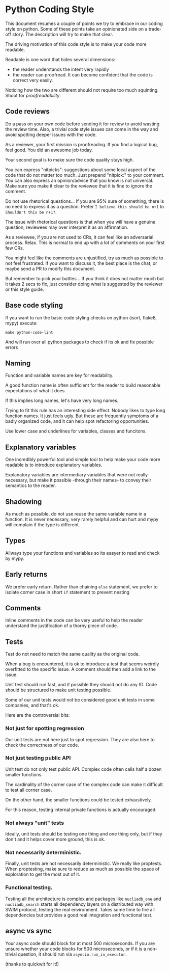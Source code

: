 # Python Coding Style

This document resumes a couple of points we try to embrace in our coding style on python. Some of these points take an opinionated side on a trade-off story.
The description will try to make that clear.

The driving motivation of this code style is to make your code more readable.

Readable is one word that hides several dimensions:

- the reader understands the intent very rapidly
- the reader can proofread. It can become confident that the code is correct very easily.

Noticing how the two are different should not require too much squinting.
Shoot for _proofreadability_.

## Code reviews

Do a pass on your own code before sending it for review to avoid wasting the review time.
Also, a trivial code style issues can come in the way and avoid spotting
deeper issues with the code.

As a reviewer, your first mission is proofreading. If you find a logical bug, feel good. You did an awesome job today.

Your second goal is to make sure the code quality stays high.

You can express "nitpicks": suggestions about some local aspect of the code that do not matter too much. Just prepend "nitpick:" to your comment.
You can also express an opinion/advice that you know is not universal.
Make sure you make it clear to the reviewee that it is fine to ignore the comment.

Do not use rhetorical questions... If you are 95% sure of something, there is no need to express it as a question.
Prefer `I believe this should be n+1` to `Shouldn't this be n+1?`.

The issue with rhetorical questions is that when you will have a genuine
question, reviewees may over interpret it as an affirmation.

As a reviewee, if you are not used to CRs, it can feel like an adversarial process. Relax. This is normal to end up with a lot of comments on your first few CRs.

You might feel like the comments are unjustified, try as much as possible to not feel frustrated.
If you want to discuss it, the best place is the chat, or maybe send a PR to modify this document.

But remember to pick your battles... If you think it does not matter much but it takes 2 secs to fix, just consider doing what is suggested by the reviewer or this style guide.

## Base code styling

If you want to run the basic code styling checks on python (isort, flake8, mypy) execute:

```
make python-code-lint
```

And will run over all python packages to check if its ok and fix possible errors

## Naming

Function and variable names are key for readability.

A good function name is often sufficient for the reader to build reasonable expectations of what it does.

If this implies long names, let's have very long names.

Trying to fit this rule has an interesting side effect.
Nobody likes to type long function names. It just feels ugly.
But these are frequently symptoms of a badly organized code, and it can
help spot refactoring opportunities.

Use lower case and underlines for variables, classes and funcitons.

## Explanatory variables

One incredibly powerful tool and simple tool to help make your code
more readable is to introduce explanatory variables.

Explanatory variables are intermediary variables that were not really
necessary, but make it possible -through their names- to convey their
semantics to the reader.

## Shadowing

As much as possible, do not use reuse the same variable name in a function.
It is never necessary, very rarely helpful and can hurt and mypy will complain if the type is different.

## Types

Allways type your functions and variables so its easyer to read and check by mypy.

## Early returns

We prefer early return.
Rather than chaining `else` statement, we prefer to isolate
corner case in short `if` statement to prevent nesting

## Comments

Inline comments in the code can be very useful to help the reader understand
the justification of a thorny piece of code.

## Tests

Test do not need to match the same quality as the original code.

When a bug is encountered, it is ok to introduce a test that seems weirdly
overfitted to the specific issue. A comment should then add a link to the issue.

Unit test should run fast, and if possible they should not do any IO.
Code should be structured to make unit testing possible.

Some of our unit tests would not be considered good unit tests in some companies, and that's ok.

Here are the controversial bits:

### Not just for spotting regression

Our unit tests are not here just to spot regression.
They are also here to check the correctness of our code.

### Not just testing public API

Unit test do not only test public API.
Complex code often calls half a dozen smaller functions.

The cardinality of the corner case of the complex code
can make it difficult to test all corner case.

On the other hand, the smaller functions could be tested
exhaustively.

For this reason, testing internal private functions is actually encouraged.

### Not always "unit" tests

Ideally, unit tests should be testing one thing and one thing only, but if they don't and it helps cover more ground, this is ok.

### Not necessarily deterministic.

Finally, unit tests are not necessarily deterministic. We really like proptests.
When proptesting, make sure to reduce as much as possible the space of exploration to get the most out of it.

### Functional testing.

Testing all the architecture is complex and packages like `nucliadb_one` and `nucliadb_search` starts all dependency layers on a distributed way with SWIM
protocol, testing the real environment. Takes some time to fire all dependencies but provides a good real integration and functional test.

## async vs sync

Your async code should block for at most 500 microseconds.
If you are unsure whether your code blocks for 500 microseconds, or if it is a non-trivial question, it should run via `asyncio.run_in_executor`.

(thanks to quickwit for it!)
